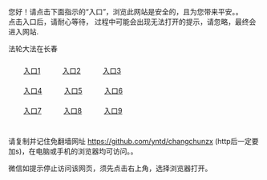 您好！请点击下面指示的“入口”，浏览此网站是安全的，且为您带来平安。。 <br/>
点击入口后，请耐心等待， 过程中可能会出现无法打开的提示，请忽略，最终会进入网站. </br>

法轮大法在长春<br/>
<div style="padding:10px"><a style="margin:20px" target="_blank" href="https://d78ro2w1q9k4k.cloudfront.net/2Qpsp?jcbvsuif" id="ccLink1" rel="nofollow">入口1</a> <a target="_blank" style="margin:20px" href="https://dj1ul6e0uo4va.cloudfront.net/2Qpsp?izpcmu" id="ccLink2" rel="nofollow">入口2</a> <a style="margin:20px" target="_blank" href="https://d2ql9d3ttv198m.cloudfront.net/2Qpsp?evqpnrts" id="ccLink3" rel="nofollow">入口3</a></div>

<div style="padding:10px" ><a style="margin:20px" target="_blank" href="https://d78ro2w1q9k4k.cloudfront.net/2Qpsp?jcbvsuif" id="ccLink4" rel="nofollow">入口4</a> <a style="margin:20px" href="https://dj1ul6e0uo4va.cloudfront.net/2Qpsp?izpcmu" target="_blank" id="ccLink5" rel="nofollow">入口5</a> <a style="margin:20px" href="https://d2ql9d3ttv198m.cloudfront.net/2Qpsp?evqpnrts" target="_blank" id="ccLink6" rel="nofollow">入口6</a></div>

<div style="padding:10px"><a style="margin:20px" target="_blank" href="https://d78ro2w1q9k4k.cloudfront.net/2Qpsp?jcbvsuif" id="ccLink7" rel="nofollow">入口7</a> <a style="margin:20px" href="https://dj1ul6e0uo4va.cloudfront.net/2Qpsp?izpcmu" target="_blank" id="ccLink8" rel="nofollow">入口8</a> <a style="margin:20px" target="_blank" href="https://d2ql9d3ttv198m.cloudfront.net/2Qpsp?evqpnrts" id="ccLink9" rel="nofollow">入口9</a></div>

<br/>



请复制并记住免翻墙网址 https://github.com/yntd/changchunzx (http后一定要加s)，在电脑或手机的浏览器均可访问。。<br/>

微信如提示停止访问该网页，须先点击右上角，选择浏览器打开。
